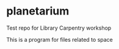 # planetarium
Test repo for Library Carpentry workshop

This is a program for files related to space
